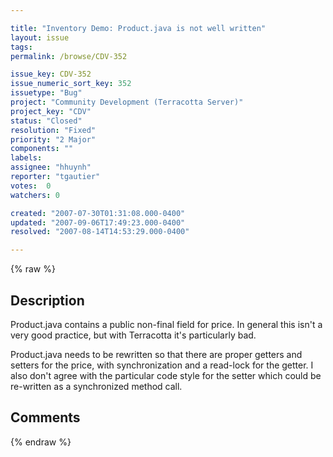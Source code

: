 ```yaml
---

title: "Inventory Demo: Product.java is not well written"
layout: issue
tags: 
permalink: /browse/CDV-352

issue_key: CDV-352
issue_numeric_sort_key: 352
issuetype: "Bug"
project: "Community Development (Terracotta Server)"
project_key: "CDV"
status: "Closed"
resolution: "Fixed"
priority: "2 Major"
components: ""
labels: 
assignee: "hhuynh"
reporter: "tgautier"
votes:  0
watchers: 0

created: "2007-07-30T01:31:08.000-0400"
updated: "2007-09-06T17:49:23.000-0400"
resolved: "2007-08-14T14:53:29.000-0400"

---
```




{% raw %}



## Description

<div markdown="1" class="description">

Product.java contains a public non-final field for price.  In general this isn't a very good practice, but with Terracotta it's particularly bad.

Product.java needs to be rewritten so that there are proper getters and setters for the price, with synchronization and a read-lock for the getter.  I also don't agree with the particular code style for the setter which could be re-written as a synchronized method call. 

</div>

## Comments



{% endraw %}
